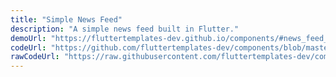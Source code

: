 ```yaml
---
title: "Simple News Feed"
description: "A simple news feed built in Flutter."
demoUrl: "https://fluttertemplates-dev.github.io/components/#news_feed_1"
codeUrl: "https://github.com/fluttertemplates-dev/components/blob/master/lib/components/must_haves/content_feed/news_feed_1.dart"
rawCodeUrl: "https://raw.githubusercontent.com/fluttertemplates-dev/components/master/lib/components/must_haves/content_feed/news_feed_1.dart"
---
```

